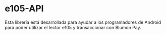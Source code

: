 # e105-API
Esta librería está desarrollada para ayudar a los programadores de Android para poder utilizar el lector e105 y transaccionar con Blumon Pay.
